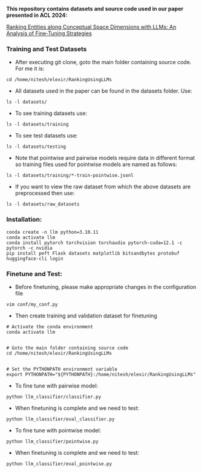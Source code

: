 **This repository contains datasets and source code used in our paper presented in ACL 2024:** 

[Ranking Entities along Conceptual Space Dimensions with LLMs: An Analysis of Fine-Tuning Strategies](https://aclanthology.org/2024.findings-acl.474.pdf)


### Training and Test Datasets

* After executing git clone, goto the main folder containing source code. For me it is:
```commandline
cd /home/nitesh/elexir/RankingUsingLLMs
```

* All datasets used in the paper can be found in the datasets folder. Use:
```commandline
ls -l datasets/
```

* To see training datasets use:
```commandline
ls -l datasets/training
```

* To see test datasets use:
```commandline
ls -l datasets/testing
```

* Note that pointwise and pairwise models require data in different format so training files used for pointwise models are named as follows:
```commandline
ls -l datasets/training/*-train-pointwise.jsonl
```

* If you want to view the raw dataset from which the above datasets are preprocessed then use:
```commandline
ls -l datasets/raw_datasets
```


### Installation:

```commandline
conda create -n llm python=3.10.11
conda activate llm
conda install pytorch torchvision torchaudio pytorch-cuda=12.1 -c pytorch -c nvidia
pip install peft Flask datasets matplotlib bitsandbytes protobuf
huggingface-cli login
```

### Finetune and Test:


* Before finetuning, please make appropriate changes in the configuration file

```commandline
vim conf/my_conf.py
```

* Then create training and validation dataset for finetuning
```commandline
# Activate the conda environment
conda activate llm


# Goto the main folder containing source code
cd /home/nitesh/elexir/RankingUsingLLMs


# Set the PYTHONPATH environment variable
export PYTHONPATH="${PYTHONPATH}:/home/nitesh/elexir/RankingUsingLLMs"
```

* To fine tune with pairwise model:
```commandline
python llm_classifier/classifier.py
```

* When finetuning is complete and we need to test:
```commandline
python llm_classifier/eval_classifier.py 
```


* To fine tune with pointwise model:
```commandline
python llm_classifier/pointwise.py
```

* When finetuning is complete and we need to test:
```commandline
python llm_classifier/eval_pointwise.py
```













